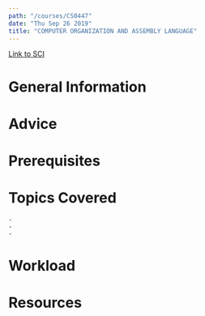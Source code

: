 ```yaml
---
path: "/courses/CS0447"
date: "Thu Sep 26 2019"
title: "COMPUTER ORGANIZATION AND ASSEMBLY LANGUAGE"
---
```

[Link to SCI]("http://courses.sci.pitt.edu/courses/courses/view/CS-0447")

# General Information

# Advice


# Prerequisites
<!-- PREREQ_REPLACEMENT (Do not remove) -->

<!-- END PREREQ_REPLACEMENT (Do not remove) -->
# Topics Covered
	- 
	-
	-
# Workload

<!-- TESTIMONIALS
# Testimonials
This gets replaced with Gatsby, its
data comes from Google Sheets for easier
editing!
-->

# Resources
